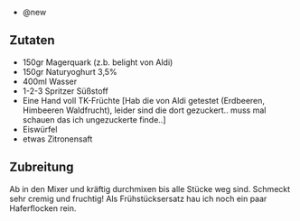 - @new

## Zutaten
- 150gr Magerquark (z.b. belight von Aldi)
- 150gr Naturyoghurt 3,5%
- 400ml Wasser
- 1-2-3 Spritzer Süßstoff
- Eine Hand voll TK-Früchte [Hab die von Aldi getestet (Erdbeeren, Himbeeren Waldfrucht), leider sind die dort gezuckert.. muss mal schauen das ich ungezuckerte finde..]
- Eiswürfel
- etwas Zitronensaft

## Zubreitung
Ab in den Mixer und kräftig durchmixen bis alle Stücke weg sind. Schmeckt sehr cremig und fruchtig! Als Frühstücksersatz hau ich noch ein paar Haferflocken rein.
